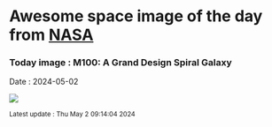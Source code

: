 
# Awesome space image of the day from [NASA](https://api.nasa.gov/)

### Today image : M100: A Grand Design Spiral Galaxy
Date : 2024-05-02

![](https://apod.nasa.gov/apod/image/2405/M100_DrewEvans1024.png)

<small>Latest update : Thu May  2 09:14:04 2024</small>
        